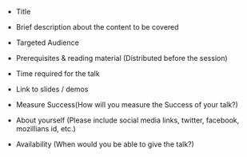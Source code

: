 - Title

- Brief description about the content to be covered

- Targeted Audience

- Prerequisites & reading material (Distributed before the session) 

- Time required for the talk

- Link to slides / demos

- Measure Success(How will you measure the Success of your talk?)

- About yourself (Please include social media links, twitter, facebook, mozillians id, etc.)

- Availability (When would you be able to give the talk?) 
